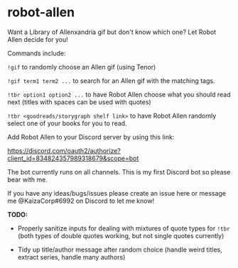 # robot-allen

Want a Library of Allenxandria gif but don't know which one? Let Robot Allen decide for you!

Commands include:

`!gif` to randomly choose an Allen gif (using Tenor)


`!gif term1 term2 ...` to search for an Allen gif with the matching tags.

`!tbr option1 option2 ...` to have Robot Allen choose what you should read next (titles with spaces can be used with quotes)

`!tbr <goodreads/storygraph shelf link>` to have Robot Allen randomly select one of your books for you to read.


Add Robot Allen to your Discord server by using this link:

https://discord.com/oauth2/authorize?client_id=834824357989318679&scope=bot

The bot currently runs on all channels. This is my first Discord bot so please bear with me.

If you have any ideas/bugs/issues please create an issue here or message me @KaizaCorp#6992 on Discord to let me know! 

**TODO:**

+ Properly sanitize inputs for dealing with mixtures of quote types for `!tbr` (both types of double quotes working, but not single quotes currently)

+ Tidy up title/author message after random choice (handle weird titles, extract series, handle many authors)

